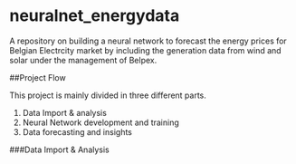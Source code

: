 # neuralnet_energydata
A repository on building a neural network to forecast the energy prices for Belgian Electrcity market by including the generation data from wind and solar under the management of Belpex.


##Project Flow


This project is mainly divided in three different parts. 

1. Data Import & analysis
2. Neural Network development and training
3. Data forecasting and insights

###Data Import & Analysis

